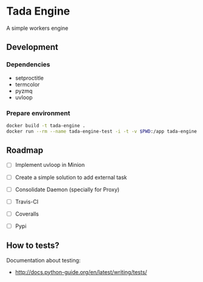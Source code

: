 # Tada Engine

A simple workers engine

## Development

### Dependencies

- setproctitle
- termcolor
- pyzmq
- uvloop

### Prepare environment

```bash
docker build -t tada-engine .
docker run --rm --name tada-engine-test -i -t -v $PWD:/app tada-engine sh
```

## Roadmap

- [ ] Implement uvloop in Minion
- [ ] Create a simple solution to add external task
- [ ] Consolidate Daemon (specially for Proxy)
- [ ] Travis-CI
- [ ] Coveralls
- [ ] Pypi


## How to tests?

Documentation about testing:
- http://docs.python-guide.org/en/latest/writing/tests/


